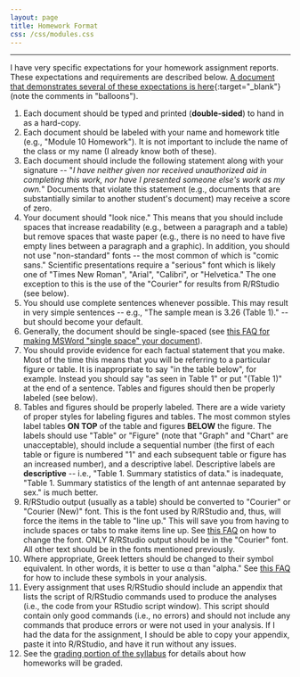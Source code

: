 ```yaml
---
layout: page
title: Homework Format
css: /css/modules.css
---
```


----

I have very specific expectations for your homework assignment reports.  These expectations and requirements are described below.  [A document that demonstrates several of these expectations is here](FAQ/FAQs/HWFormat_Example.pdf){:target="_blank"} (note the comments in "balloons").

1. Each document should be typed and printed (**double-sided**) to hand in as a hard-copy.
1. Each document should be labeled with your name and homework title (e.g., "Module 10 Homework").  It is not important to include the name of the class or my name (I already know both of these).
1. Each document should include the following statement along with your signature -- "*I have neither given nor received unauthorized aid in completing this work, nor have I presented someone else's work as my own.*" Documents that violate this statement (e.g., documents that are substantially similar to another student's document) may receive a score of zero.
1. Your document should "look nice."  This means that you should include spaces that increase readability (e.g., between a paragraph and a table) but remove spaces that waste paper (e.g., there is no need to have five empty lines between a paragraph and a graphic).  In addition, you should not use "non-standard" fonts -- the most common of which is "comic sans."  Scientific presentations require a "serious" font which is likely one of "Times New Roman", "Arial", "Calibri", or "Helvetica."  The one exception to this is the use of the "Courier" for results from R/RStudio (see below).
1. You should use complete sentences whenever possible.  This may result in very simple sentences -- e.g., "The sample mean is 3.26 (Table 1)." -- but should become your default.
1. Generally, the document should be single-spaced (see [this FAQ for making MSWord "single space" your document](FAQ/FAQs/Word_SingleSpace)).
1. You should provide evidence for each factual statement that you make.  Most of the time this means that you will be referring to a particular figure or table.  It is inappropriate to say "in the table below", for example.  Instead you should say "as seen in Table 1" or put "(Table 1)" at the end of a sentence.  Tables and figures should then be properly labeled (see below).
1. Tables and figures should be properly labeled.  There are a wide variety of proper styles for labeling figures and tables.  The most common styles label tables **ON TOP** of the table and figures **BELOW** the figure.  The labels should use "Table" or "Figure" (note that "Graph" and "Chart" are unacceptable), should include a sequential number (the first of each table or figure is numbered "1" and each subsequent table or figure has an increased number), and a descriptive label.  Descriptive labels are **descriptive** -- i.e., "Table 1.  Summary statistics of data." is inadequate, "Table 1.  Summary statistics of the length of ant antennae separated by sex." is much better.
1. R/RStudio output (usually as a table) should be converted to "Courier" or "Courier (New)" font.  This is the font used by R/RStudio and, thus, will force the items in the table to "line up." This will save you from having to include spaces or tabs to make items line up.  See [this FAQ](FAQ/FAQs/Word_RLineup) on how to change the font.  ONLY R/RStudio output should be in the "Courier" font.  All other text should be in the fonts mentioned previously.
1. Where appropriate, Greek letters should be changed to their symbol equivalent.  In other words, it is better to use &alpha; than "alpha."  See [this FAQ](FAQ/FAQs/Word_GreekLetters) for how to include these symbols in your analysis.
1. Every assignment that uses R/RStudio should include an appendix that lists the script of R/RStudio commands used to produce the analyses (i.e., the code from your RStudio script window).  This script should contain only good commands (i.e., no errors) and should not include any commands that produce errors or were not used in your analysis.  If I had the data for the assignment, I should be able to copy your appendix, paste it into R/RStudio, and have it run without any issues.
1. See the [grading portion of the syllabus](Syllabus_Current#homework) for details about how homeworks will be graded.
